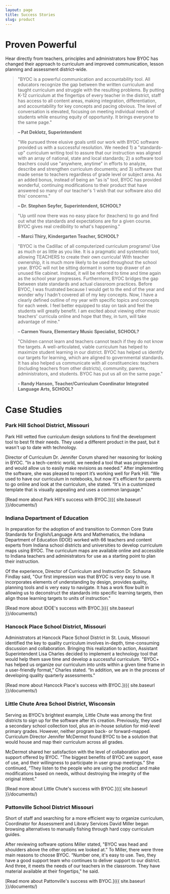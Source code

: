 ```yaml
---
layout: page
title: Success Stories
slug: product
---
```


# Proven Powerful

Hear directly from teachers, principles and administrators how BYOC has changed their approach to curriculum and improved communication, lesson planning and assessment district-wide.

> "BYOC is a powerful communication and accountability tool. All educators recognize the gap between the written curriculum and taught curriculum and struggle with the resulting problems. By putting K-12 curriculum at the fingertips of every teacher in the district, staff has access to all content areas, making integration, differentiation, and accountability for key concepts and pacing obvious. The level of conversation is elevated, focusing on meeting individual needs of students while ensuring equity of opportunity. It brings everyone to the same page."
>
>**– Pat Deklotz, Superintendent**

> "We pursued three elusive goals until our work with BYOC software provided us with a successful resolution. We needed 1) a "standards-up" curriculum writing tool to assure that our instruction was aligned with an array of national, state and local standards; 2) a software tool teachers could use "anywhere, anytime" in efforts to analyze, describe and strengthen curriculum documents; and 3) software that made sense to teachers regardless of grade level or subject area. As an added bonus, instead of being an "as is" tool, BYOC has provided wonderful, continuing modifications to their product that have answered so many of our teacher's ‘I wish that our software also did this’ concerns."
>
>**– Dr. Stephen Seyfer, Superintendent, SCHOOL?**

> "Up until now there was no easy place for (teachers) to go and find out what the standards and expectations are for a given course. BYOC gives real credibility to what's happening."
>
>**– Marci Thiry, Kindergarten Teacher, SCHOOL?**

> "BYOC is the Cadillac of all computerized curriculum programs! Use as much or as little as you like. It is a pragmatic and systematic tool, allowing TEACHERS to create their own curricula! With teacher ownership, it is much more likely to be used throughout the school year. BYOC will not be sitting dormant in some top drawer of an unused file cabinet. Instead, it will be referred to time and time again as the school year progresses. Furthermore, BYOC bridges the gap between state standards and actual classroom practices. Before BYOC, I was frustrated because I would get to the end of the year and wonder why I hadn't covered all of my key concepts. Now, I have a clearly defined outline of my year with specific topics and concepts for each week. I feel better equipped to stay on task and feel the students will greatly benefit. I am excited about viewing other music teachers' curricula online and hope that they, in turn, will take advantage of mine."
>
>**– Carmen Youra, Elementary Music Specialist, SCHOOL?**

> "Children cannot learn and teachers cannot teach if they do not know the targets. A well-articulated, viable curriculum has helped to maximize student learning in our district. BYOC has helped us identify our targets for learning, which are aligned to governmental standards. It has also helped us communicate with all constituencies: teachers (including teachers from other districts), community, parents, administrators, and students. BYOC has put us all on the same page."
>
>**- Randy Hanson, Teacher/Curriculum Coordinator Integrated Language Arts, SCHOOL?**

# Case Studies

### Park Hill School District, Missouri

Park Hill vetted five curriculum design solutions to find the development tool to best fit their needs. They used a different product in the past, but it wasn't up to date with technology. 

Director of Curriculum Dr. Jennifer Corum shared her reasoning for looking in BYOC. "In a tech-centric world, we needed a tool that was progressive and would allow us to easily make revisions as needed.” After implementing the software, she was pleased to report it’s working well for Park Hill. “We used to have our curriculum in notebooks, but now it's efficient for parents to go online and look at the curriculum, she stated. “It's in a customized template that is visually appealing and uses a common language.”

[Read more about Park Hill's success with BYOC.]({{ site.baseurl }}/documents/)

### Indiana Department of Education

In preparation for the adoption of and transition to Common Core State Standards for English/Language Arts and Mathematics, the Indiana Department of Education (IDOE) worked with 66 teachers and content experts from Indiana school districts and universities to develop curriculum maps using BYOC. The curriculum maps are available online and accessible to Indiana teachers and administrators for use as a starting point to plan their instruction.

Of the experience, Director of Curriculum and Instruction Dr. Schauna Findlay said, "Our first impression was that BYOC is very easy to use. It incorporates elements of understanding by design, provides quality, planning tools and is very easy to navigate. It has a work flow built in allowing us to deconstruct the standards into specific learning targets, then align those learning targets to units of instruction."

[Read more about IDOE's success with BYOC.]({{ site.baseurl }}/documents/)

### Hancock Place School District, Missouri

Administrators at Hancock Place School District in St. Louis, Missouri identified the key to quality curriculum involves in-depth, time-consuming discussion and collaboration. Bringing this realization to action, Assistant Superintendent Lisa Charles decided to implement a technology tool that would help them save time and develop a successful curriculum. "BYOC+ has helped us organize our curriculum into units within a given time frame in a user-friendly format,” Charles stated. “In addition, we are in the process of developing quality quarterly assessments."

[Read more about Hancock Place's success with BYOC.]({{ site.baseurl }}/documents/)

### Little Chute Area School District, Wisconsin

Serving as BYOC’s brightest example, Little Chute was among the first districts to sign up for the software after it’s creation. Previously, they used a secondary school collection tool, plus an in-house solution for mid-level primary grades. However, neither program back- or forward-mapped. Curriculum Director Jennifer McDermot found BYOC to be a solution that would house and map their curriculum across all grades.

McDermot shared her satisfaction with the level of collaboration and support offered by BYOC. "The biggest benefits of BYOC are support, ease of use, and their willingness to participate in user group meetings.” She continued, “They listen to the people who are using the product and make modifications based on needs, without destroying the integrity of the original intent."

[Read more about Little Chute's success with BYOC.]({{ site.baseurl }}/documents/)

### Pattonville School District Missouri

Short of staff and searching for a more efficient way to organize curriculum, Coordinator for Assessment and Library Services David Miller began browsing alternatives to manually fishing through hard copy curriculum guides.

After reviewing software options Miller stated, "BYOC was head and shoulders above the other options we looked at.” To Miller, there were three main reasons to choose BYOC. “Number one, it's easy to use. Two, they have a good support team who continues to deliver support to our district. And three, it meets the needs of our teachers in the classroom. They have material available at their fingertips," he said.

[Read more about Pattonville's success with BYOC.]({{ site.baseurl }}/documents/)
